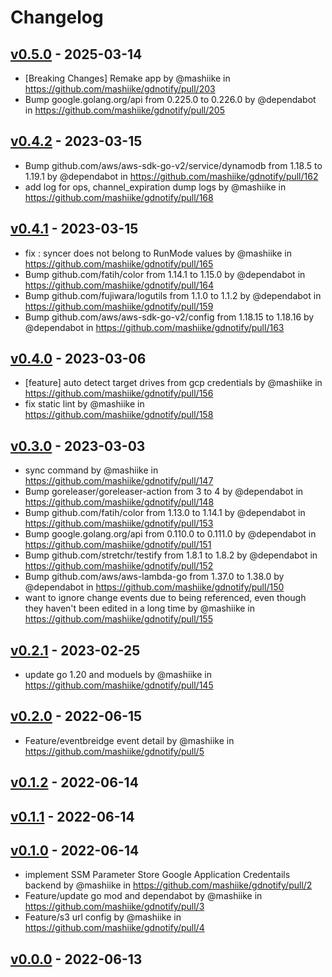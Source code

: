 # Changelog

## [v0.5.0](https://github.com/mashiike/gdnotify/compare/v0.4.2...v0.5.0) - 2025-03-14
- [Breaking Changes] Remake app by @mashiike in https://github.com/mashiike/gdnotify/pull/203
- Bump google.golang.org/api from 0.225.0 to 0.226.0 by @dependabot in https://github.com/mashiike/gdnotify/pull/205

## [v0.4.2](https://github.com/mashiike/gdnotify/compare/v0.4.1...v0.4.2) - 2023-03-15
- Bump github.com/aws/aws-sdk-go-v2/service/dynamodb from 1.18.5 to 1.19.1 by @dependabot in https://github.com/mashiike/gdnotify/pull/162
- add log for ops, channel_expiration dump logs by @mashiike in https://github.com/mashiike/gdnotify/pull/168

## [v0.4.1](https://github.com/mashiike/gdnotify/compare/v0.4.0...v0.4.1) - 2023-03-15
- fix : syncer does not belong to RunMode values by @mashiike in https://github.com/mashiike/gdnotify/pull/165
- Bump github.com/fatih/color from 1.14.1 to 1.15.0 by @dependabot in https://github.com/mashiike/gdnotify/pull/164
- Bump github.com/fujiwara/logutils from 1.1.0 to 1.1.2 by @dependabot in https://github.com/mashiike/gdnotify/pull/159
- Bump github.com/aws/aws-sdk-go-v2/config from 1.18.15 to 1.18.16 by @dependabot in https://github.com/mashiike/gdnotify/pull/163

## [v0.4.0](https://github.com/mashiike/gdnotify/compare/v0.3.0...v0.4.0) - 2023-03-06
- [feature] auto detect target drives from gcp credentials by @mashiike in https://github.com/mashiike/gdnotify/pull/156
- fix static lint by @mashiike in https://github.com/mashiike/gdnotify/pull/158

## [v0.3.0](https://github.com/mashiike/gdnotify/compare/v0.2.1...v0.3.0) - 2023-03-03
- sync command by @mashiike in https://github.com/mashiike/gdnotify/pull/147
- Bump goreleaser/goreleaser-action from 3 to 4 by @dependabot in https://github.com/mashiike/gdnotify/pull/148
- Bump github.com/fatih/color from 1.13.0 to 1.14.1 by @dependabot in https://github.com/mashiike/gdnotify/pull/153
- Bump google.golang.org/api from 0.110.0 to 0.111.0 by @dependabot in https://github.com/mashiike/gdnotify/pull/151
- Bump github.com/stretchr/testify from 1.8.1 to 1.8.2 by @dependabot in https://github.com/mashiike/gdnotify/pull/152
- Bump github.com/aws/aws-lambda-go from 1.37.0 to 1.38.0 by @dependabot in https://github.com/mashiike/gdnotify/pull/150
- want to ignore change events due to being referenced, even though they haven't been edited in a long time by @mashiike in https://github.com/mashiike/gdnotify/pull/155

## [v0.2.1](https://github.com/mashiike/gdnotify/compare/v0.2.0...v0.2.1) - 2023-02-25
- update go 1.20 and moduels by @mashiike in https://github.com/mashiike/gdnotify/pull/145

## [v0.2.0](https://github.com/mashiike/gdnotify/compare/v0.1.2...v0.2.0) - 2022-06-15
- Feature/eventbreidge event detail by @mashiike in https://github.com/mashiike/gdnotify/pull/5

## [v0.1.2](https://github.com/mashiike/gdnotify/compare/v0.1.1...v0.1.2) - 2022-06-14

## [v0.1.1](https://github.com/mashiike/gdnotify/compare/v0.1.0...v0.1.1) - 2022-06-14

## [v0.1.0](https://github.com/mashiike/gdnotify/compare/v0.0.0...v0.1.0) - 2022-06-14
- implement SSM Parameter Store Google Application Credentails backend by @mashiike in https://github.com/mashiike/gdnotify/pull/2
- Feature/update go mod and dependabot by @mashiike in https://github.com/mashiike/gdnotify/pull/3
- Feature/s3 url config by @mashiike in https://github.com/mashiike/gdnotify/pull/4

## [v0.0.0](https://github.com/mashiike/gdnotify/commits/v0.0.0) - 2022-06-13
